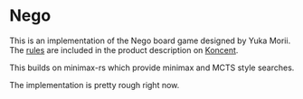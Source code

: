 Nego
==

This is an implementation of the Nego board game designed by Yuka Morii. The [rules](https://koncent.net/00/wp-content/uploads/2023/08/nego-rule.pdf) are included in the product description on [Koncent](https://koncent.jp/view/item/000000001904).

This builds on minimax-rs which provide minimax and MCTS style searches.

The implementation is pretty rough right now.
